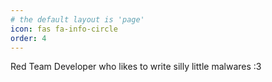 ```yaml
---
# the default layout is 'page'
icon: fas fa-info-circle
order: 4
---
```


Red Team Developer who likes to write silly little malwares :3
